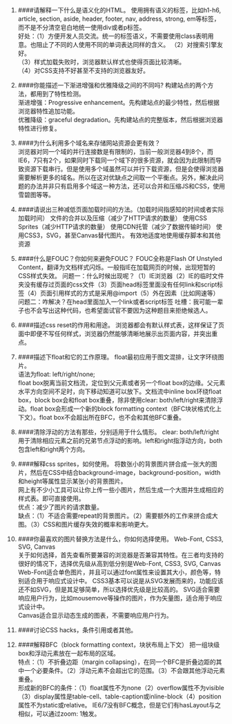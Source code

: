 
1. ####请解释一下什么是语义化的HTML。
使用拥有语义的标签，比如h1-h6, article, section, aside, header, footer, nav, address, strong, em等标签，而不是不分清空皂白地统一使用div或者p标签。  
好处：（1）方便开发人员交流。统一的标签语义，不需要使用class表明用意。也阻止了不同的人使用不同的单词表达同样的含义。
（2）对搜索引擎友好。  
（3）样式加载失败时，浏览器默认样式也使得页面比较清晰。  
（4）对CSS支持不好甚至不支持的浏览器友好。  
  
1. ####你能描述一下渐进增强和优雅降级之间的不同吗?
构建站点的两个方法，都用到了特性检测。  
渐进增强：Progressive enhancement。先构建站点的最少特性，然后根据浏览器特性追加功能。  
优雅降级：graceful degradation。先构建站点的完整版本，然后根据浏览器特性进行修复。
  
1. ####为什么利用多个域名来存储网站资源会更有效？  
浏览器对同一个域的并行连接数是有限制的，当前一般浏览器4到8个，而IE6，7只有2个，如果同时下载同一个域下的很多资源，就会因为此限制而导致资源下载串行。但是使用多个域虽然可以并行下载资源，但是会使得浏览器需要解析更多的域名。所以在这对优缺点之间取一个平衡点。另外，解决此问题的办法并非只有启用多个域这一种方法，还可以合并和压缩JS和CSS，使用雪碧图等等。    
  
1. ####请说出三种减低页面加载时间的方法。（加载时间指感知的时间或者实际加载时间）
文件的合并以及压缩（减少了HTTP请求的数量）
使用CSS Sprites（减少HTTP请求的数量）
使用CDN托管（减少了数据传输时间）
使用CSS3，SVG，甚至Canvas替代图片。
有效地适度地使用缓存脚本和其他资源

1. ####什么是FOUC？你如何来避免FOUC？
FOUC全称是Flash Of Unstyled Content，翻译为文档样式闪烁。一般指IE在加载网页的时候，出现短暂的CSS样式失效。
问题一：什么时候出现呢？（1）IE浏览器（2）IE的临时文件夹没有缓存过页面的css文件（3）页面head标签里面没有任何link和script标签（4）页面引用样式的方式是采用@import（5）外在因素（比如网速等）
问题二：咋解决？在head里面加入一个link或者script标签
吐槽：我可能一辈子也不会写出这种代码，也希望面试官不要因为这种题目来拒绝候选人。

1. ####描述css reset的作用和用途。
浏览器都会有默认样式表，这样保证了页面中即便不写任何样式，浏览器仍然能够清晰地展示出页面内容，并突出重点。  

1. ####描述下float和它的工作原理。
float最初应用于图文混排，让文字环绕图片。  
语法为float: left/right/none;  
float box脱离当前文档流，定位到父元素或者另一个float box的边缘。父元素水平方向空间不足时，向下移动知道可以放下。文档流中inline box环绕float box，block box会和float box重叠，除非使用clear: both/left/right来清除浮动。float box会形成一个新的block formatting context（BFC块状格式化上下文）。float box不会超出所在BFC，也不会和其他BFC重叠。

1. ####清除浮动的方法有那些，分别适用于什么情形。
clear: both/left/right  
用于清除相应元素之前的兄弟节点浮动的影响。left和right指浮动方向，both包含left和right两个方向。

1. ####解释css sprites，如何使用。
将数张小的背景图片拼合成一张大的图片，然后在CSS中结合background-image，background-position，width和height等属性显示某张小的背景图片。  
网上有不少小工具可以让你上传一些小图片，然后生成一个大图并生成相应的样式表。即可直接使用。  
优点：减少了图片的请求数量。  
缺点：（1）不适合需要repeat的背景图片。（2）需要额外的工作来拼合成大图。（3）CSS和图片缓存失效的概率和影响更大。  
1. ####你最喜欢的图片替换方法是什么，你如何选择使用。
Web-Font, CSS3, SVG, Canvas  
关于如何选择，首先查看所要兼容的浏览器是否兼容其特性。在三者均支持的很好的情况下，选择优先级从高到低分别是Web-Font, CSS3, SVG, Canvas  
Web-Font适合单色图片，并且可以通过font属性来设置其大小，颜色等，特别适合用于响应式设计中。
CSS3基本可以说是从SVG发展而来的，功能应该还不如SVG，但是其足够简单，所以选择优先级是比较高的。
SVG适合需要响应用户行为，比如mousemove等操作的图片，作为矢量图，适合用于响应式设计中。  
Canvas适合显示动态生成的图表，不需要响应用户行为。  

1. ####讨论CSS hacks，条件引用或者其他。 

1. ####解释BFC（block formatting context，块状布局上下文）
把一组块级box和浮动元素放在一起布局的区域。  
特点：（1）不折叠边距（margin collapsing），在同一个BFC是折叠边距的其中一个必要条件。（2）浮动元素不会超出它的范围。（3）不会跟其他浮动元素重叠。  
形成新的BFC的条件：（1）float属性不为none（2）overflow属性不为visible（3）display属性是table-cell、table-caption或inline-block（4）position属性不为static或relative。
IE6/7没有BFC概念，但是它们有hasLayout与之相似，可以通过zoom: 1触发。